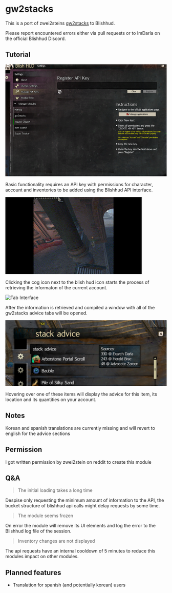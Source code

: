 # gw2stacks
This is a port of zwei2steins [gw2stacks](https://github.com/zwei2stein/gw2stacks) to Blishhud.

Please report encountered errors either via pull requests or to ImDarla on the official Blishhud Discord.

## Tutorial
![Key interface](Docs/KeyInterface.png)

Basic functionality requires an API key with permissions for character, account and inventories to be added using the Blishhud API interface.

![Loading Interface](Docs/waitingForApi.gif)

Clicking the cog icon next to the blish hud icon starts the process of retrieving the informaton of the current account.

![Tab Interface](Docs/diverseTabs.gif)

After the information is retrieved and compiled a window with all of the gw2stacks advice tabs will be opened.

![lDetail Interface](Docs/detailsView.png)

Hovering over one of these items will display the advice for this item, its location and its quantities on your account.

## Notes
Korean and spanish translations are currently missing and will revert to english for the advice sections


## Permission
I got written permission by zwei2stein on reddit to create this module

## Q&A
>The initial loading takes a long time

Despise only requesting the minimum amount of information to the API, the bucket structure of blishhud api calls might delay requests by some time.

>The module seems frozen

On error the module will remove its UI elements and log the error to the Blishhud log file of the session.

>Inventory changes are not displayed

The api requests have an internal cooldown of 5 minutes to reduce this modules impact on other modules.

## Planned features

* Translation for spanish (and potentially korean) users

